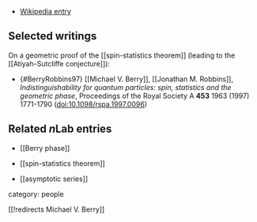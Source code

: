 

* <a href="https://en.wikipedia.org/wiki/Michael_Berry_(physicist)">Wikipedia entry</a>

## Selected writings

On a geometric proof of the [[spin-statistics theorem]] (leading to the [[Atiyah-Sutcliffe conjecture]]):

* {#BerryRobbins97} [[Michael V. Berry]], [[Jonathan M. Robbins]], *Indistinguishability for quantum particles: spin, statistics and the geometric phase*, Proceedings of the Royal Society A **453** 1963 (1997) 1771-1790 ([doi:10.1098/rspa.1997.0096](https://doi.org/10.1098/rspa.1997.0096))


## Related $n$Lab entries

* [[Berry phase]]

* [[spin-statistics theorem]]

* [[asymptotic series]]

category: people

[[!redirects Michael V. Berry]]

